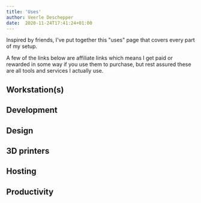 ```yaml
---
title: 'Uses'
author: Veerle Deschepper
date:  2020-11-24T17:41:24+01:00
---
```

Inspired by friends, I've put together this "uses" page that covers every part of my setup.

A few of the links below are affiliate links which means I get paid or rewarded in some way if you use them to purchase, 
but rest assured these are all tools and services I actually use.

## Workstation(s)
## Development
## Design
## 3D printers
## Hosting
## Productivity
